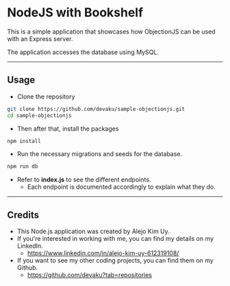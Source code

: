 # NodeJS with Bookshelf

This is a simple application that showcases how ObjectionJS can be used with an Express server.

The application accesses the database using MySQL.

---

## Usage

-   Clone the repository

```bash
git clone https://github.com/devaku/sample-objectionjs.git
cd sample-objectionjs
```

-   Then after that, install the packages

```bash
npm install
```

-   Run the necessary migrations and seeds for the database.

```bash
npm run db
```

-   Refer to **index.js** to see the different endpoints.
    -   Each endpoint is documented accordingly to explain what they do.

---

## Credits

-   This Node.js application was created by Alejo Kim Uy.
-   If you're interested in working with me, you can find my details on my LinkedIn.
    -   https://www.linkedin.com/in/alejo-kim-uy-612319108/
-   If you want to see my other coding projects, you can find them on my Github.
    -   https://github.com/devaku?tab=repositories
